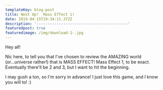 ```yaml
---
templateKey: blog-post
title: Next Up!  Mass Effect 1!
date: 2019-04-15T19:34:11.372Z
description: '-----------------------------------------'
featuredpost: true
featuredimage: /img/download-1-.jpg
---
```

Hey all!  

Nic here, to tell you that I've chosen to review the AMAZING world (or...universe rather!) that is MASS EFFECT! Mass Effect 1, to be exact.  Eventually there'll be 2 and 3, but I want to hit the beginning. 

 I may gush a ton, so I'm sorry in advance!  I just love this game, and I know you will to! :)
